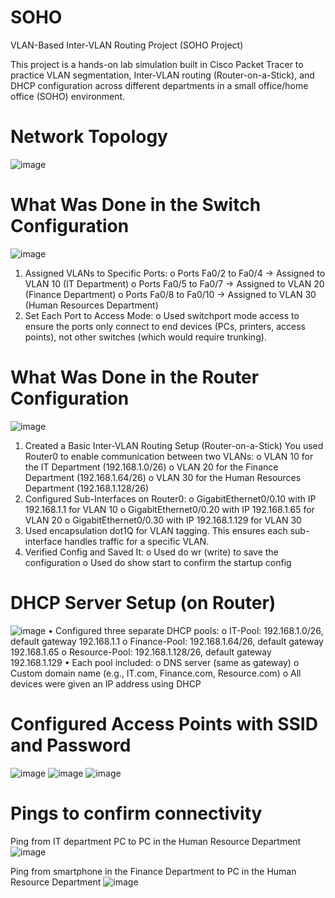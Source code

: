 # SOHO
VLAN-Based Inter-VLAN Routing Project (SOHO Project)

This project is a hands-on lab simulation built in Cisco Packet Tracer to practice VLAN segmentation, Inter-VLAN routing (Router-on-a-Stick), and DHCP configuration across different departments in a small office/home office (SOHO) environment.

# Network Topology
![image](https://github.com/user-attachments/assets/d59bb3de-f747-4cb8-a834-13f9316a3543)


# What Was Done in the Switch Configuration
![image](https://github.com/user-attachments/assets/a081cf16-0dfc-4bf7-b40c-ff24fee1b8aa)
1.	Assigned VLANs to Specific Ports:
o	Ports Fa0/2 to Fa0/4 → Assigned to VLAN 10 (IT Department)
o	Ports Fa0/5 to Fa0/7 → Assigned to VLAN 20 (Finance Department)
o	Ports Fa0/8 to Fa0/10 → Assigned to VLAN 30 (Human Resources Department)
2.	Set Each Port to Access Mode:
o	Used switchport mode access to ensure the ports only connect to end devices (PCs, printers, access points), not other switches (which would require trunking).

# What Was Done in the Router Configuration
![image](https://github.com/user-attachments/assets/e1b2fa65-d368-4567-9420-d677137d8616)
1.	Created a Basic Inter-VLAN Routing Setup (Router-on-a-Stick)
You used Router0 to enable communication between two VLANs:
o	VLAN 10 for the IT Department (192.168.1.0/26)
o	VLAN 20 for the Finance Department (192.168.1.64/26)
o	VLAN 30 for the Human Resources Department (192.168.1.128/26)
2.	Configured Sub-Interfaces on Router0:
o	GigabitEthernet0/0.10 with IP 192.168.1.1 for VLAN 10
o	GigabitEthernet0/0.20 with IP 192.168.1.65 for VLAN 20
o	GigabitEthernet0/0.30 with IP 192.168.1.129 for VLAN 30
3.	Used encapsulation dot1Q for VLAN tagging.
This ensures each sub-interface handles traffic for a specific VLAN.
4.	Verified Config and Saved It:
o	Used do wr (write) to save the configuration
o	Used do show start to confirm the startup config

# DHCP Server Setup (on Router)
![image](https://github.com/user-attachments/assets/158545d7-1c46-42f5-a854-afa36619070c)
•	Configured three separate DHCP pools:
o	IT-Pool: 192.168.1.0/26, default gateway 192.168.1.1
o	Finance-Pool: 192.168.1.64/26, default gateway 192.168.1.65
o	Resource-Pool: 192.168.1.128/26, default gateway 192.168.1.129
•	Each pool included:
o	DNS server (same as gateway)
o	Custom domain name (e.g., IT.com, Finance.com, Resource.com)
o All devices were given an IP address using DHCP

# Configured Access Points with SSID and Password
![image](https://github.com/user-attachments/assets/90606b59-9d05-41d6-b837-c66ad35935f8)
![image](https://github.com/user-attachments/assets/737953de-ae35-424a-83d9-02fa87ce1c38)
![image](https://github.com/user-attachments/assets/ae803814-8185-4cb1-98d9-5cbc98cd64ae)

# Pings to confirm connectivity
Ping from IT department PC to PC in the Human Resource Department
![image](https://github.com/user-attachments/assets/35f7afcd-f494-4313-9e18-cddfe3e82b59)

Ping from smartphone in the Finance Department to PC in the Human Resource Department
![image](https://github.com/user-attachments/assets/31540a9e-bc52-4e33-9055-b7688cafa8d6)






